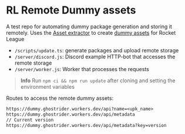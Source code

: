 # RL Remote Dummy assets

A test repo for automating dummy package generation and storing it remotely.
Uses the [Asset extractor][assetextractor] to create [dummy assets][rl-dummyassets] for Rocket League

- `/scripts/update.ts`: generate packages and upload remote storage
- `/server/discord.js`: Discord example HTTP-bot that accesses the remote storage
- `/server/worker.js`: Worker that processes the requests

> **Info**
> Run `npm ci && npm run update` after cloning and setting the environment variables

Routes to access the remote dummy assets:

```txt
https://dummy.ghostrider.workers.dev/api?name=<upk_name>
https://dummy.ghostrider.workers.dev/api/metadata
// Current version
https://dummy.ghostrider.workers.dev/api/metadata?key=version
```

[rl-dummyassets]: [https://github.com/Martinii89/RL_DummyAssets]
[assetextractor]: [https://github.com/Martinii89/Unreal-Library]
